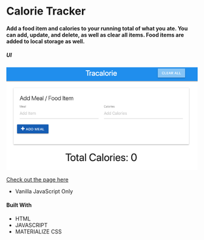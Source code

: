 # Calorie Tracker

#### Add a food item and calories to your running total of what you ate.  You can add, update, and delete, as well as clear all items.  Food items are added to local storage as well.

##### UI 
![calorie tracker UI](assets/images/calorieTracker.png "Calorie Tracker UI")

[Check out the page here](https://rachaelwhitefield.github.io/calorieTracker/)


* Vanilla JavaScript Only

#### Built With
* HTML
* JAVASCRIPT
* MATERIALIZE CSS 